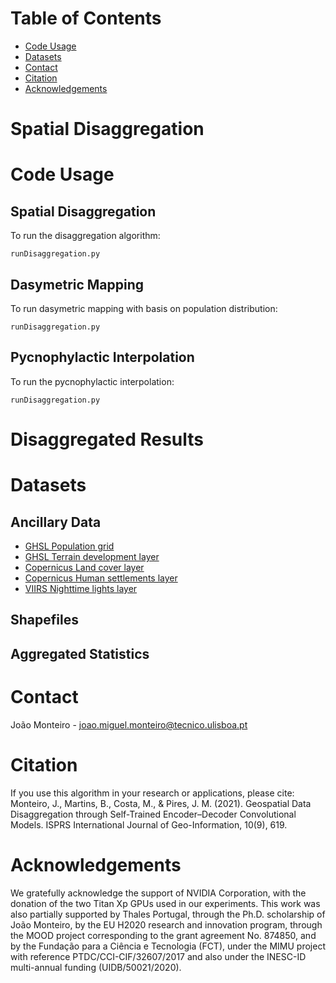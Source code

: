 # Table of Contents
- [Code Usage](https://github.com/joaomigl15/spdisaggregation/blob/main/README.md#code-usage)
- [Datasets](https://github.com/joaomigl15/spdisaggregation/blob/main/README.md#datasets)
- [Contact](https://github.com/joaomigl15/spdisaggregation/blob/main/README.md#contact)
- [Citation](https://github.com/joaomigl15/spdisaggregation/blob/main/README.md#citation)
- [Acknowledgements](https://github.com/joaomigl15/spdisaggregation/blob/main/README.md#acknowledgements)

# Spatial Disaggregation



# Code Usage

## Spatial Disaggregation
To run the disaggregation algorithm:
```
runDisaggregation.py
```

## Dasymetric Mapping
To run dasymetric mapping with basis on population distribution:
```
runDisaggregation.py
```

## Pycnophylactic Interpolation
To run the pycnophylactic interpolation:
```
runDisaggregation.py
```


# Disaggregated Results

# Datasets

## Ancillary Data
- [GHSL Population grid](https://ghsl.jrc.ec.europa.eu/)
- [GHSL Terrain development layer](https://ghsl.jrc.ec.europa.eu/)
- [Copernicus Land cover layer](https://land.copernicus.eu/pan-european)
- [Copernicus Human settlements layer](https://land.copernicus.eu/pan-european)
- [VIIRS Nighttime lights layer](http://gis.ngdc.noaa.gov/arcgis/rest/services/NPP_VIIRS_DNB)

## Shapefiles

## Aggregated Statistics


# Contact
João Monteiro - joao.miguel.monteiro@tecnico.ulisboa.pt

# Citation
If you use this algorithm in your research or applications, please cite:
Monteiro, J., Martins, B., Costa, M., & Pires, J. M. (2021). Geospatial Data Disaggregation through Self-Trained Encoder–Decoder Convolutional Models. ISPRS International Journal of Geo-Information, 10(9), 619.

# Acknowledgements
We gratefully acknowledge the support of NVIDIA Corporation, with the donation of the two Titan Xp GPUs used in our experiments. This work was also partially supported by Thales Portugal, through the Ph.D. scholarship of João Monteiro, by the EU H2020 research and innovation program, through the MOOD project corresponding to the grant agreement No. 874850, and by the Fundação para a Ciência e Tecnologia (FCT), under the MIMU project with reference PTDC/CCI-CIF/32607/2017 and also under the INESC-ID multi-annual funding (UIDB/50021/2020).
